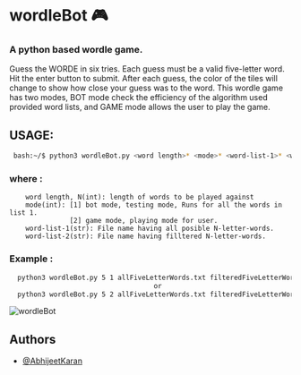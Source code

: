 # wordleBot :video_game:
### A python based wordle game.

Guess the WORDE in six tries.
Each guess must be a valid five-letter word. Hit the enter button to submit.
After each guess, the color of the tiles will change to show how close your guess was to the word.
This wordle game has two modes, BOT mode check the efficiency of the algorithm used provided word lists, and GAME mode allows the user to play the game.

## USAGE:
```bash
 bash:~/$ python3 wordleBot.py <word length>* <mode>* <word-list-1>* <word-list-2>*
```
      
   ### where :
        word length, N(int): length of words to be played against
        mode(int): [1] bot mode, testing mode, Runs for all the words in list 1.
                   [2] game mode, playing mode for user.       
        word-list-1(str): File name having all posible N-letter-words.
        word-list-2(str): File name having filltered N-letter-words.

   ### Example :
```bash
  python3 wordleBot.py 5 1 allFiveLetterWords.txt filteredFiveLetterWords
                                    or
  python3 wordleBot.py 5 2 allFiveLetterWords.txt filteredFiveLetterWords
```
![wordleBot](https://user-images.githubusercontent.com/53552871/157276033-8fbfef4f-9c6c-4da9-8e53-a3b819c8fdfb.gif)

 
## Authors
- [@AbhijeetKaran](https://github.com/AbhijeetKaran)
